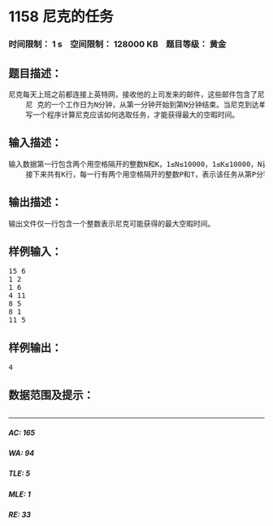 # 1158 尼克的任务   
### 时间限制： 1 s&nbsp;&nbsp;&nbsp;&nbsp;空间限制： 128000 KB&nbsp;&nbsp;&nbsp;&nbsp;题目等级： 黄金  
## 题目描述：  

<pre>
尼克每天上班之前都连接上英特网，接收他的上司发来的邮件，这些邮件包含了尼克主管的部门当天要完成的全部任务，每个任务由一个开始时刻与一个持续时间构成。  
    尼 克的一个工作日为N分钟，从第一分钟开始到第N分钟结束。当尼克到达单位后他就开始干活。如果在同一时刻有多个任务需要完成，尼克可以任选其中的一个来 做，而其余的则由他的同事完成，反之如果只有一个任务，则该任务必需由尼克去写成，假如某些任务开始时刻尼克正在工作，则这些任务也由尼克的同事完成。如 果某任务于第P分钟开始，持续时间为T分钟，则该任务将在第P+T-1分钟结束。  
    写一个程序计算尼克应该如何选取任务，才能获得最大的空暇时间。
</pre>
  
  
## 输入描述：  

<pre>
输入数据第一行包含两个用空格隔开的整数N和K，1≤N≤10000，1≤K≤10000，N表示尼克的工作时间，单位为分，K表示任务总数。  
    接下来共有K行，每一行有两个用空格隔开的整数P和T，表示该任务从第P分钟开始，持续时间为T分钟，其中1≤P≤N，1≤P+T-1≤N。
</pre>
  
  
## 输出描述：  

<pre>
输出文件仅一行包含一个整数表示尼克可能获得的最大空暇时间。
</pre>
  
  
## 样例输入：  

<pre>
15 6  
1 2  
1 6  
4 11  
8 5  
8 1  
11 5
</pre>
  
  
## 样例输出：  

<pre>
4
</pre>
  
  
## 数据范围及提示：  

<pre>
</pre>
  
  
***  

##### AC: 165  
##### WA: 94  
##### TLE: 5  
##### MLE: 1  
##### RE: 33  
